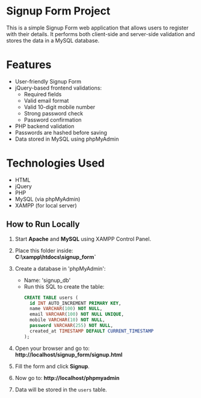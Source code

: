 # Signup Form Project

This is a simple Signup Form web application that allows users to register with their details. It performs both client-side and server-side validation and stores the data in a MySQL database.


# Features

- User-friendly Signup Form
- jQuery-based frontend validations:
  - Required fields
  - Valid email format
  - Valid 10-digit mobile number
  - Strong password check
  - Password confirmation
- PHP backend validation
- Passwords are hashed before saving
- Data stored in MySQL using phpMyAdmin
  

# Technologies Used

- HTML
- jQuery
- PHP
- MySQL (via phpMyAdmin)
- XAMPP (for local server)


## How to Run Locally

1. Start **Apache** and **MySQL** using XAMPP Control Panel.

2. Place this folder inside:  
   **C:\xampp\htdocs\signup_form`**

3. Create a database in 'phpMyAdmin':
   - Name: 'signup_db'
   - Run this SQL to create the table:
     ```sql
     CREATE TABLE users (
       id INT AUTO_INCREMENT PRIMARY KEY,
       name VARCHAR(100) NOT NULL,
       email VARCHAR(100) NOT NULL UNIQUE,
       mobile VARCHAR(10) NOT NULL,
       password VARCHAR(255) NOT NULL,
       created_at TIMESTAMP DEFAULT CURRENT_TIMESTAMP
     );
     ```
4. Open your browser and go to:  
   **http://localhost/signup_form/signup.html**
   
5. Fill the form and click **Signup**.
   
6. Now go to: **http://localhost/phpmyadmin**

7. Data will be stored in the `users` table.
